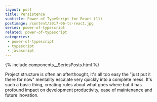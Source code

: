 ```yaml
---
layout: post
title: Persistence
subtitle: Power of TypeScript for React (11)
postimage: /content/2017-06-ts-react.jpg
series: power-of-typescript
related: power-of-typescript
categories:
 - power-of-typescript
 - typescript
 - javascript
---
```


{% include components__SeriesPosts.html %}


Project structure is often an afterthought, it's all too easy the "just put it there for now" mentality escalate very quickly into a complete mess. It's such a basic thing, creating rules about what goes where but it has profound impact on development productivity, ease of maintenance and future inovation.

